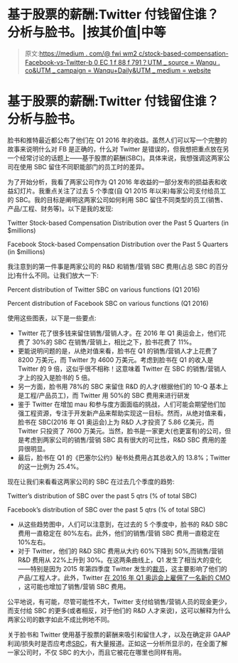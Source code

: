 # 基于股票的薪酬:Twitter 付钱留住谁？分析与脸书。|按其价值|中等

> 原文:[https://medium . com/@ fwi wm2 c/stock-based-compensation-Facebook-vs-Twitter-b 0 EC 1 f 88 f 791？UTM _ source = Wanqu . co&UTM _ campaign = Wanqu+Daily&UTM _ medium = website](https://medium.com/@fwiwm2c/stock-based-compensation-facebook-vs-twitter-b0ec1f88f791?utm_source=wanqu.co&utm_campaign=Wanqu+Daily&utm_medium=website)

# 基于股票的薪酬:Twitter 付钱留住谁？分析与脸书。

脸书和推特最近都公布了他们在 Q1 2016 年的收益。虽然人们可以写一个完整的故事来说明什么对 FB 是正确的，什么对 Twitter 是错误的，但我想把重点放在另一个经常讨论的话题上——基于股票的薪酬(SBC)。具体来说，我想强调这两家公司在使用 SBC 留住不同职能部门的员工时的差异。

为了开始分析，我看了两家公司作为 Q1 2016 年收益的一部分发布的损益表和收益幻灯片。我重点关注了过去 5 个季度(自 Q1 2015 年以来)每家公司支付给员工的 SBC。我的目标是阐明这两家公司如何利用 SBC 留住不同类型的员工(销售、产品/工程、财务等)。以下是我的发现:



Twitter Stock-based Compensation Distribution over the Past 5 Quarters (in $millions)





Facebook Stock-based Compensation Distribution over the Past 5 Quarters (in $millions)



我注意到的第一件事是两家公司的 R&D 和销售/营销 SBC 费用(占总 SBC 的百分比)有什么不同。让我们放大一下:



Percent distribution of Twitter SBC on various functions (Q1 2016)





Percent distribution of Facebook SBC on various functions (Q1 2016)



使用这些图表，以下是一些要点:

*   Twitter 花了很多钱来留住销售/营销人才。在 2016 年 Q1 奥运会上，他们花费了 30%的 SBC 在销售/营销上，相比之下，脸书花费了 11%。
*   更能说明问题的是，从绝对值来看，脸书在 Q1 的销售/营销人才上花费了 8200 万美元，而 Twitter 为 4600 万美元。考虑到脸书在 Q1 的收入是 Twitter 的 9 倍，这似乎很不相称！这意味着 Twitter 在 SBC 的销售/营销人才上的投入是脸书的 5 倍。
*   另一方面，脸书用 78%的 SBC 来留住 R&D 的人才(根据他们的 10-Q 基本上是工程/产品员工)，而 Twitter 用 50%的 SBC 费用来进行研发
*   鉴于 Twitter 在增加 mau 和参与度方面面临的挑战，人们可能会期望他们加强工程资源，专注于开发新产品来帮助实现这一目标。然而，从绝对值来看，脸书在 SBC(2016 年 Q1 奥运会)上为 R&D 人才投资了 5.86 亿美元，而 Twitter 只投资了 7600 万美元。当然，脸书是一家更大(也更富有)的公司，但是考虑到两家公司的销售/营销 SBC 具有很大的可比性，R&D SBC 费用的差异很明显。
*   最后，脸书在 Q1 的《巴塞尔公约》秘书处费用占其总收入的 13.8%；Twitter 的这一比例为 25.4%。

现在让我们来看看这两家公司的 SBC 在过去几个季度的趋势:



Twitter’s distribution of SBC over the past 5 qtrs (% of total SBC)





Facebook’s distribution of SBC over the past 5 qtrs (% of total SBC)



*   从这些趋势图中，人们可以注意到，在过去的 5 个季度中，脸书的 R&D SBC 费用一直稳定在 80%左右。此外，他们的销售/营销 SBC 费用一直稳定在 10%左右。
*   对于 Twitter，他们的 R&D SBC 费用从大约 60%下降到 50%,而销售/营销 R&D 费用从 22%上升到 30%。在这两条曲线上，Q1 发生了相当大的变化——特别是因为 2015 年第四季度 Twitter 发生的[裁员](http://techcrunch.com/2015/10/13/twitter-is-laying-off-8-percent-of-the-company/)，这主要影响了他们的产品/工程人才。此外，Twitter [在 2016 年 Q1 奥运会上雇佣了一名新的 CMO](http://www.recode.net/2016/1/26/11589066/confirmed-twitter-appoints-longtime-american-express-executive-leslie) ，这可能也增加了销售/营销 SBC 费用。

公平地说，有可能，尽管可能性不大，Twitter 支付给销售/营销人员的现金更少，而支付给 SBC 的更多(或者相反，对于他们的 R&D 人才来说)，这可以解释为什么两家公司的数字如此不成比例地不同。

关于脸书和 Twitter 使用基于股票的薪酬来吸引和留住人才，以及在确定非 GAAP 利润/损失时是否应考虑[SBC](http://aswathdamodaran.blogspot.in/2014/02/stock-based-employee-compensation-value.html)，有大量报道。正如这一分析所显示的，在全面了解一家公司时，不仅 SBC 的大小，而且它被花在哪里也同样有用。